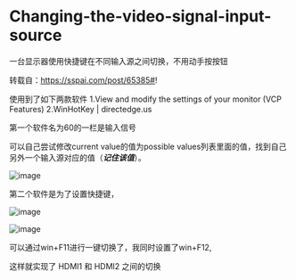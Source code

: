 # Changing-the-video-signal-input-source
一台显示器使用快捷键在不同输入源之间切换，不用动手按按钮

转载自：https://sspai.com/post/65385#!

使用到了如下两款软件
  1.View and modify the settings of your monitor (VCP Features)
  2.WinHotKey | directedge.us


第一个软件名为60的一栏是输入信号

可以自己尝试修改current value的值为possible values列表里面的值，找到自己另外一个输入源对应的值（***记住该值***）。

![image](https://github.com/lurenjia195/Changing-the-video-signal-input-source/assets/87856440/400b30cd-c74b-4657-9bba-8df9cb87635b)


第二个软件是为了设置快捷键，



![image](https://github.com/lurenjia195/Changing-the-video-signal-input-source/assets/87856440/93986ec1-53ec-48fc-af24-f8ed651a5713)


![image](https://github.com/lurenjia195/Changing-the-video-signal-input-source/assets/87856440/9e6e196d-e4f8-4f9d-acd3-ef763e41d657)

可以通过win+F11进行一键切换了，我同时设置了win+F12,

这样就实现了 HDMI1 和 HDMI2 之间的切换
